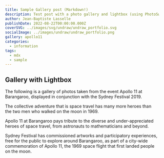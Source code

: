 ```yaml
---
title: Sample Gallery post (Markdown!)
description: Test post with a photo gallery and lightbox (using PhotoSwipe)
author: Jean-Baptiste Lasselle
publishDate: 2022-08-22T00:00:00.000Z
coverSVG: ../images/svg/undraw/undraw_portfolio.svg
socialImage: ../images/undraw/undraw_portfolio.png
gallery: apollo11
categories:
  - information
tags:
  - mdx
  - sample
---  
```


## Gallery with Lightbox

The following is a gallery of photos taken from the event Apollo 11 at Barangaroo, displayed in conjunction with the Sydney Festival 2019.

The collective adventure that is space travel has many more heroes than the two men who walked on the moon in 1969.

Apollo 11 at Barangaroo pays tribute to the diverse and under-appreciated heroes of space travel, from astronauts to mathematicians and beyond.

Sydney Festival has commissioned artworks and participatory experiences, free for the public to explore around Barangaroo, as part of a city-wide commemoration of Apollo 11, the 1969 space flight that first landed people on the moon.
